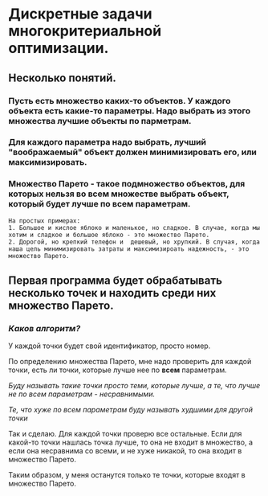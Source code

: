 # Дискретные задачи многокритериальной оптимизации.

## Несколько понятий.

### Пусть есть множество каких-то объектов. У каждого объекта есть какие-то параметры. Надо выбрать из этого множества лучшие объекты по парметрам. 
### Для каждого параметра надо выбрать, лучший "воображаемый" объект должен минимизировать его, или максимизировать. 
### Множество Парето - такое подмножество объектов, для которых нельзя во всем множестве выбрать объект, который будет лучше по всем параметрам.
    
    На простых примерах: 
    1. Большое и кислое яблоко и маленькое, но сладкое. В случае, когда мы хотим и сладкое и большое яблоко - это множество Парето.
    2. Дорогой, но крепкий телефон и  дешевый, но хрупкий. В случая, когда наша цель минимизировать затраты и максимизироать надежность, - это множество Парето.
    
## Первая программа будет обрабатывать несколько точек и находить среди них множество Парето. 

### *Каков алгоритм?*

У каждой точки будет свой идентификатор, просто номер.

По определению множества Парето,
мне надо проверить для каждой точки,
есть ли точки, которые лучше нее по **всем** параметрам.

*Буду называть такие точки просто теми, которые лучше,
а те, что лучше не по всем параметрам - несравнимыми.*

*Те, что хуже по всем параметрам буду называть худшими 
для другой точки*

Так и сделаю. Для каждой точки проверю все остальные.
Если для какой-то точки нашлась точка лучше,
то она не входит в множество, а если она несравнима 
со всеми, и не хуже никакой, то она входит в множество Парето. 

Таким образом, у меня останутся только те точки, которые
входят в множество Парето.
